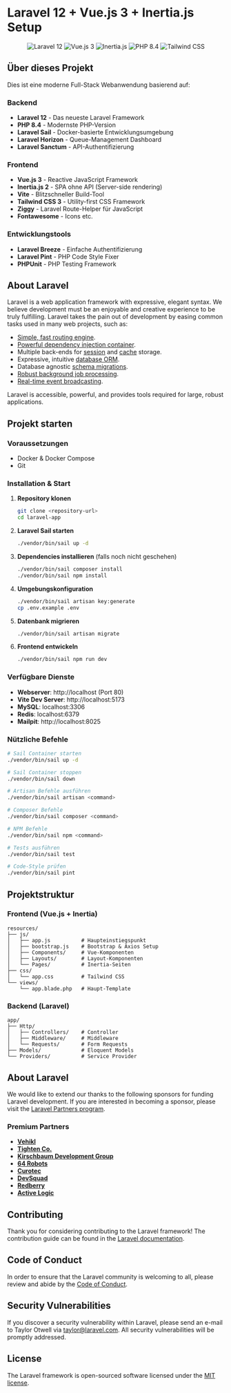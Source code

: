 # Laravel 12 + Vue.js 3 + Inertia.js Setup

<p align="center">
<img src="https://img.shields.io/badge/Laravel-12-red" alt="Laravel 12">
<img src="https://img.shields.io/badge/Vue.js-3-green" alt="Vue.js 3">
<img src="https://img.shields.io/badge/Inertia.js-2-purple" alt="Inertia.js">
<img src="https://img.shields.io/badge/PHP-8.4-blue" alt="PHP 8.4">
<img src="https://img.shields.io/badge/Tailwind-3-cyan" alt="Tailwind CSS">
</p>

## Über dieses Projekt

Dies ist eine moderne Full-Stack Webanwendung basierend auf:

### Backend
- **Laravel 12** - Das neueste Laravel Framework
- **PHP 8.4** - Modernste PHP-Version
- **Laravel Sail** - Docker-basierte Entwicklungsumgebung
- **Laravel Horizon** - Queue-Management Dashboard
- **Laravel Sanctum** - API-Authentifizierung

### Frontend
- **Vue.js 3** - Reactive JavaScript Framework
- **Inertia.js 2** - SPA ohne API (Server-side rendering)
- **Vite** - Blitzschneller Build-Tool
- **Tailwind CSS 3** - Utility-first CSS Framework
- **Ziggy** - Laravel Route-Helper für JavaScript
- **Fontawesome** - Icons etc.

### Entwicklungstools
- **Laravel Breeze** - Einfache Authentifizierung
- **Laravel Pint** - PHP Code Style Fixer
- **PHPUnit** - PHP Testing Framework

## About Laravel

Laravel is a web application framework with expressive, elegant syntax. We believe development must be an enjoyable and creative experience to be truly fulfilling. Laravel takes the pain out of development by easing common tasks used in many web projects, such as:

- [Simple, fast routing engine](https://laravel.com/docs/routing).
- [Powerful dependency injection container](https://laravel.com/docs/container).
- Multiple back-ends for [session](https://laravel.com/docs/session) and [cache](https://laravel.com/docs/cache) storage.
- Expressive, intuitive [database ORM](https://laravel.com/docs/eloquent).
- Database agnostic [schema migrations](https://laravel.com/docs/migrations).
- [Robust background job processing](https://laravel.com/docs/queues).
- [Real-time event broadcasting](https://laravel.com/docs/broadcasting).

Laravel is accessible, powerful, and provides tools required for large, robust applications.

## Projekt starten

### Voraussetzungen
- Docker & Docker Compose
- Git

### Installation & Start

1. **Repository klonen**
   ```bash
   git clone <repository-url>
   cd laravel-app
   ```

2. **Laravel Sail starten**
   ```bash
   ./vendor/bin/sail up -d
   ```

3. **Dependencies installieren** (falls noch nicht geschehen)
   ```bash
   ./vendor/bin/sail composer install
   ./vendor/bin/sail npm install
   ```

4. **Umgebungskonfiguration**
   ```bash
   ./vendor/bin/sail artisan key:generate
   cp .env.example .env
   ```

5. **Datenbank migrieren**
   ```bash
   ./vendor/bin/sail artisan migrate
   ```

6. **Frontend entwickeln**
   ```bash
   ./vendor/bin/sail npm run dev
   ```

### Verfügbare Dienste

- **Webserver**: http://localhost (Port 80)
- **Vite Dev Server**: http://localhost:5173
- **MySQL**: localhost:3306
- **Redis**: localhost:6379
- **Mailpit**: http://localhost:8025

### Nützliche Befehle

```bash
# Sail Container starten
./vendor/bin/sail up -d

# Sail Container stoppen
./vendor/bin/sail down

# Artisan Befehle ausführen
./vendor/bin/sail artisan <command>

# Composer Befehle
./vendor/bin/sail composer <command>

# NPM Befehle
./vendor/bin/sail npm <command>

# Tests ausführen
./vendor/bin/sail test

# Code-Style prüfen
./vendor/bin/sail pint
```

## Projektstruktur

### Frontend (Vue.js + Inertia)
```
resources/
├── js/
│   ├── app.js          # Haupteinstiegspunkt
│   ├── bootstrap.js    # Bootstrap & Axios Setup
│   ├── Components/     # Vue-Komponenten
│   ├── Layouts/        # Layout-Komponenten
│   └── Pages/          # Inertia-Seiten
├── css/
│   └── app.css         # Tailwind CSS
└── views/
    └── app.blade.php   # Haupt-Template
```

### Backend (Laravel)
```
app/
├── Http/
│   ├── Controllers/    # Controller
│   ├── Middleware/     # Middleware
│   └── Requests/       # Form Requests
├── Models/             # Eloquent Models
└── Providers/          # Service Provider
```

## About Laravel

We would like to extend our thanks to the following sponsors for funding Laravel development. If you are interested in becoming a sponsor, please visit the [Laravel Partners program](https://partners.laravel.com).

### Premium Partners

- **[Vehikl](https://vehikl.com)**
- **[Tighten Co.](https://tighten.co)**
- **[Kirschbaum Development Group](https://kirschbaumdevelopment.com)**
- **[64 Robots](https://64robots.com)**
- **[Curotec](https://www.curotec.com/services/technologies/laravel)**
- **[DevSquad](https://devsquad.com/hire-laravel-developers)**
- **[Redberry](https://redberry.international/laravel-development)**
- **[Active Logic](https://activelogic.com)**

## Contributing

Thank you for considering contributing to the Laravel framework! The contribution guide can be found in the [Laravel documentation](https://laravel.com/docs/contributions).

## Code of Conduct

In order to ensure that the Laravel community is welcoming to all, please review and abide by the [Code of Conduct](https://laravel.com/docs/contributions#code-of-conduct).

## Security Vulnerabilities

If you discover a security vulnerability within Laravel, please send an e-mail to Taylor Otwell via [taylor@laravel.com](mailto:taylor@laravel.com). All security vulnerabilities will be promptly addressed.

## License

The Laravel framework is open-sourced software licensed under the [MIT license](https://opensource.org/licenses/MIT).
